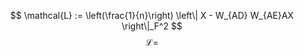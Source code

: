 $$
\mathcal{L} := \left(\frac{1}{n}\right) \left\| X - W_{AD} W_{AE}AX \right\|_F^2
$$
$$
\mathcal{L} = 
$$
